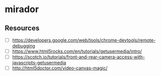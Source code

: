 # mirador

## Resources

- [ ] <https://developers.google.com/web/tools/chrome-devtools/remote-debugging>
- [ ] <https://www.html5rocks.com/en/tutorials/getusermedia/intro/>
- [ ] <https://scotch.io/tutorials/front-and-rear-camera-access-with-javascripts-getusermedia>
- [ ] <http://html5doctor.com/video-canvas-magic/>
